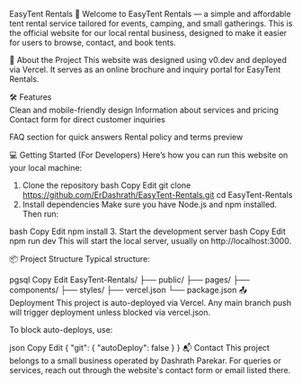 EasyTent Rentals 🌿
Welcome to EasyTent Rentals — a simple and affordable tent rental service tailored for events, camping, and small gatherings. This is the official website for our local rental business, designed to make it easier for users to browse, contact, and book tents.

🧾 About the Project
This website was designed using v0.dev and deployed via Vercel. It serves as an online brochure and inquiry portal for EasyTent Rentals.

🛠️ Features      
Clean and mobile-friendly design
Information about services and pricing
Contact form for direct customer inquiries

FAQ section for quick answers
Rental policy and terms preview

💻 Getting Started (For Developers)
Here’s how you can run this website on your local machine:

1. Clone the repository
bash
Copy
Edit
git clone https://github.com/ErDashrath/EasyTent-Rentals.git
cd EasyTent-Rentals
2. Install dependencies
Make sure you have Node.js and npm installed. Then run:

bash
Copy
Edit
npm install
3. Start the development server
bash
Copy
Edit
npm run dev
This will start the local server, usually on http://localhost:3000.

📦 Project Structure
Typical structure:

pgsql
Copy
Edit
EasyTent-Rentals/
├── public/
├── pages/
├── components/
├── styles/
├── vercel.json
└── package.json
📤 Deployment
This project is auto-deployed via Vercel. Any main branch push will trigger deployment unless blocked via vercel.json.

To block auto-deploys, use:

json
Copy
Edit
{
  "git": {
    "autoDeploy": false
  }
}
📬 Contact
This project belongs to a small business operated by Dashrath Parekar. For queries or services, reach out through the website's contact form or email listed there.
